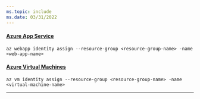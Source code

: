 ```yaml
---
ms.topic: include
ms.date: 03/31/2022
---
```

#### [Azure App Service](#tab/azure-app-service)

```azurecli
az webapp identity assign --resource-group <resource-group-name> -name <web-app-name>
```

#### [Azure Virtual Machines](#tab/azure-virtual-machines)

```azurecli
az vm identity assign --resource-group <resource-group-name> -name <virtual-machine-name>
```

---
